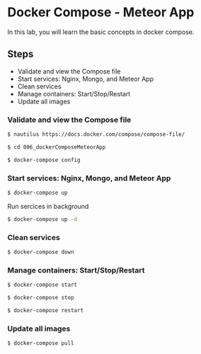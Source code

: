 # Docker Compose - Meteor App

In this lab, you will learn the basic concepts in docker compose.

## Steps

- Validate and view the Compose file
- Start services: Nginx, Mongo, and Meteor App
- Clean services
- Manage containers: Start/Stop/Restart
- Update all images

### Validate and view the Compose file

```sh
$ nautilus https://docs.docker.com/compose/compose-file/
```

```sh
$ cd 006_dockerComposeMeteorApp
```

```sh
$ docker-compose config
```

### Start services: Nginx, Mongo, and Meteor App

```sh
$ docker-compose up
```

Run sercices in background
```sh
$ docker-compose up -d
```

### Clean services

```sh
$ docker-compose down
```

### Manage containers: Start/Stop/Restart

```sh
$ docker-compose start
```

```sh
$ docker-compose stop
```

```sh
$ docker-compose restart
```

### Update all images

```sh
$ docker-compose pull
```
